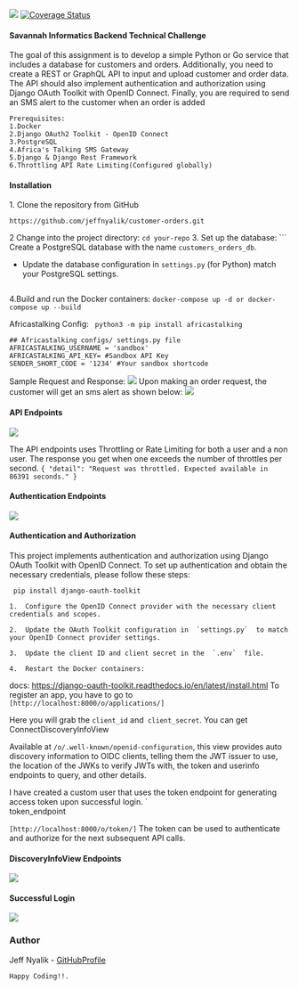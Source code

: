  ![](https://github.com/jeffnyalik/docker-summary/actions/workflows/python-app.yml/badge.svg) [![Coverage Status](https://coveralls.io/repos/github/jeffnyalik/docker-summary/badge.svg?branch=master)](https://coveralls.io/github/jeffnyalik/docker-summary?branch=master)
 <h4> Savannah Informatics Backend Technical Challenge</h4>

The goal of this assignment is to develop a simple Python or Go service that includes a database for customers and orders. 
Additionally, you need to create a REST or GraphQL API to input and upload customer and order data. The API should also implement authentication and authorization using Django OAuth Toolkit with OpenID Connect. Finally, you are required to send an SMS alert to the customer when an order is added

    Prerequisites:
    1.Docker
    2.Django OAuth2 Toolkit - OpenID Connect
    3.PostgreSQL
    4.Africa's Talking SMS Gateway
    5.Django & Django Rest Framework
    6.Throttling API Rate Limiting(Configured globally)

<h4>Installation</h4>
1. Clone the repository from GitHub

``` https://github.com/jeffnyalik/customer-orders.git ```

2 Change into the project directory:
	```cd your-repo```
3. Set up the database:
	``` 
Create a PostgreSQL database with the name  `customers_orders_db`.
-   Update the database configuration in  `settings.py`  (for Python)  match 		    your PostgreSQL settings.
	```
4.Build and run the Docker containers:
	``` docker-compose up -d or docker-compose up --build ```

Africastalking Config:
`` python3 -m pip install africastalking``
```
## Africastalking configs/ settings.py file
AFRICASTALKING_USERNAME = 'sandbox'
AFRICASTALKING_API_KEY= #Sandbox API Key
SENDER_SHORT_CODE = '1234' #Your sandbox shortcode
```
Sample Request and Response:
![](images/order_two.png)
Upon making an order request, the customer will get an sms alert as shown below:
![](images/order_one.png)

####  API Endpoints
![](images/apis.png)

The API endpoints uses Throttling or Rate Limiting for both a user and a non user.
The response you get when one exceeds the number of throttles per second.
``{
    "detail": "Request was throttled. Expected available in 86391 seconds."
}``

####  Authentication Endpoints
![](images/auth_endpoints.png)

####  Authentication and Authorization
This project implements authentication and authorization using Django OAuth Toolkit with OpenID Connect. To set up authentication and obtain the necessary credentials, please follow these steps:

`` pip install django-oauth-toolkit``

```
1.  Configure the OpenID Connect provider with the necessary client credentials and scopes.
    
2.  Update the OAuth Toolkit configuration in  `settings.py`  to match your OpenID Connect provider settings.
    
3.  Update the client ID and client secret in the  `.env`  file.
    
4.  Restart the Docker containers:
```

docs: https://django-oauth-toolkit.readthedocs.io/en/latest/install.html
To register an app, you have to go to 
`[http://localhost:8000/o/applications/]`

Here you will grab the `client_id` and` client_secret`.
You can get ConnectDiscoveryInfoView

Available at  `/o/.well-known/openid-configuration`, this view provides auto discovery information to OIDC clients, telling them the JWT issuer to use, the location of the JWKs to verify JWTs with, the token and userinfo endpoints to query, and other details.

I have created a custom user that uses the token  endpoint for generating access token upon successful login.
`  
token_endpoint

`[http://localhost:8000/o/token/]`
The token can be used to authenticate and authorize for the next subsequent API calls.

#### DiscoveryInfoView Endpoints
![](images/openid_config.png)


#### Successful Login
![](images/login_success.png)


###  Author
Jeff Nyalik - <a href="https://github.com/jeffnyalik">GitHubProfile </a>

``Happy Coding!!.``